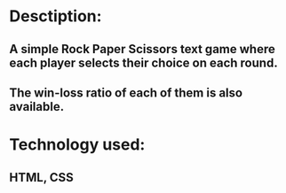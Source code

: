 # Desctiption: 
## A simple Rock Paper Scissors text game where each player selects their choice on each round. 
## The win-loss ratio of each of them is also available.
#
# Technology used:
## HTML, CSS
